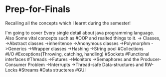 # Prep-for-Finals
Recalling all the concepts which I learnt during the semester!

I'm going to cover Every single detail about java programming language.
Also Some vital concepts such as
#OOP and realted things to it.
    -> Classes,
    ->Abstract classes
    ->inheritence 
    ->Anonymous classes
    ->Polymorphm
    ->Generics
    ->Wrapper classes
    ->Hashing 
    ->String pool
#Collections  
#I/O
#Exceptions(Throwing, catching, handling)
#Sockets
#Functional interfaces
#Threads
    ->Futures
    ->Monitors
    ->Semaphores and the Producer-Consumer Problem
    ->Interrupts
    ->Thread-safe Data-structures and RW-Locks
#Streams
#Data structeres 
#GUI
